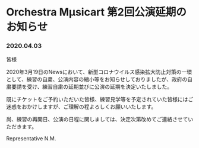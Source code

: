 # Orchestra Mµsicart 第2回公演延期のお知らせ

### 2020.04.03

皆様

2020年3月19日のNewsにおいて、新型コロナウイルス感染拡大防止対策の一環として、練習の自粛、公演内容の縮小等をお知らせしておりましたが、政府の自粛要請を受け、練習自粛の延期並びに公演の延期を決定いたしました。

既にチケットをご予約いただいた皆様、練習見学等を予定されていた皆様にはご迷惑をおかけしますが、ご理解の程よろしくお願いいたします。

尚、練習の再開日、公演の日程に関しましては、決定次第改めてご連絡させていただきます。

Representative N.M.